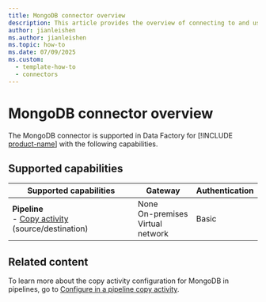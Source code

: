 ```yaml
---
title: MongoDB connector overview
description: This article provides the overview of connecting to and using MongoDB data in Data Factory.
author: jianleishen
ms.author: jianleishen
ms.topic: how-to
ms.date: 07/09/2025
ms.custom:
  - template-how-to
  - connectors
---
```


# MongoDB connector overview

The MongoDB connector is supported in Data Factory for [!INCLUDE [product-name](../includes/product-name.md)] with the following capabilities.

## Supported capabilities

| Supported capabilities                                                                 | Gateway                        | Authentication   |
|----------------------------------------------------------------------------------------|--------------------------------|------------------|
| **Pipeline** <br>- [Copy activity](connector-mongodb-copy-activity.md) (source/destination)                            | None<br> On-premises<br> Virtual network | Basic           |

## Related content

To learn more about the copy activity configuration for MongoDB in pipelines, go to [Configure in a pipeline copy activity](connector-mongodb-copy-activity.md).

